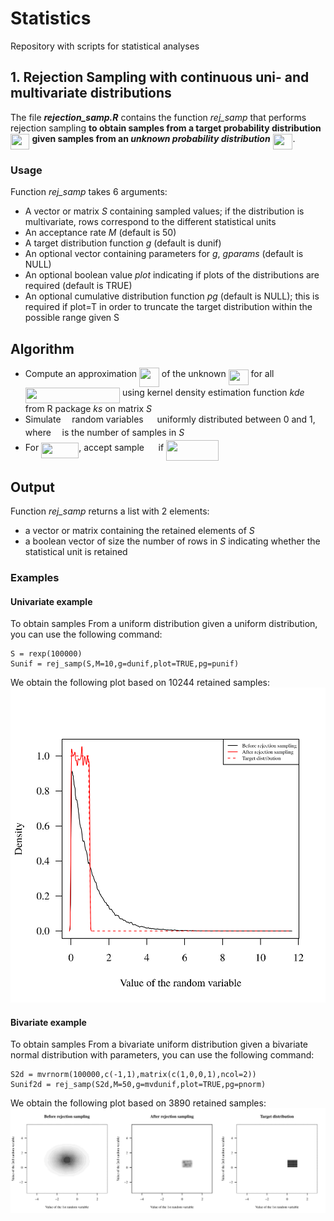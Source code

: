 # Statistics
Repository with scripts for statistical analyses

## 1. Rejection Sampling with continuous uni- and multivariate distributions
The file ***rejection_samp.R*** contains the function *rej_samp* that performs rejection sampling **to obtain samples from a target probability distribution** <img src="https://rawgit.com/nalcala/Statistics/svgs/svgs/ffcbbb391bc04da2d07f7aef493d3e2a.svg?invert_in_darkmode" align=middle width=30.4986pt height=24.56553pt/> **given samples from an *unknown probability distribution*** <img src="https://rawgit.com/nalcala/Statistics/svgs/svgs/7997339883ac20f551e7f35efff0a2b9.svg?invert_in_darkmode" align=middle width=31.88493pt height=24.56553pt/>.

### Usage
Function *rej_samp* takes 6 arguments:
- A vector or matrix *S* containing sampled values; if the distribution is multivariate, rows correspond to the different statistical units
- An acceptance rate *M* (default is 50)
- A target distribution function *g* (default is dunif)
- An optional vector containing parameters for *g*, *gparams* (default is NULL)
- An optional boolean value *plot* indicating if plots of the distributions are required (default is TRUE)
- An optional cumulative distribution function *pg* (default is NULL); this is required if plot=T in order to truncate the target distribution within the possible range given S

## Algorithm
- Compute an approximation <img src="https://rawgit.com/nalcala/Statistics/svgs/svgs/1be415bedf77d1dc80452b7e1a1146b7.svg?invert_in_darkmode" align=middle width=31.91496pt height=30.55107pt/> of the unknown <img src="https://rawgit.com/nalcala/Statistics/svgs/svgs/7997339883ac20f551e7f35efff0a2b9.svg?invert_in_darkmode" align=middle width=31.88493pt height=24.56553pt/> for all <img src="https://rawgit.com/nalcala/Statistics/svgs/svgs/84b486d65e13978df1d1b6c83dcf8a5f.svg?invert_in_darkmode" align=middle width=151.243125pt height=24.56553pt/> using kernel density estimation function *kde* from R package *ks* on matrix *S*
- Simulate <img src="https://rawgit.com/nalcala/Statistics/svgs/svgs/55a049b8f161ae7cfeb0197d75aff967.svg?invert_in_darkmode" align=middle width=9.83004pt height=14.10255pt/> random variables <img src="https://rawgit.com/nalcala/Statistics/svgs/svgs/194516c014804d683d1ab5a74f8c5647.svg?invert_in_darkmode" align=middle width=14.008665pt height=14.10255pt/> uniformly distributed between 0 and 1, where <img src="https://rawgit.com/nalcala/Statistics/svgs/svgs/55a049b8f161ae7cfeb0197d75aff967.svg?invert_in_darkmode" align=middle width=9.83004pt height=14.10255pt/> is the number of samples in *S*
- For <img src="https://rawgit.com/nalcala/Statistics/svgs/svgs/5059c0687b56e424dbd5e2100470ae5c.svg?invert_in_darkmode" align=middle width=60.09795pt height=24.56553pt/>, accept sample <img src="https://rawgit.com/nalcala/Statistics/svgs/svgs/d28140eda2d12e24b434e011b930fa23.svg?invert_in_darkmode" align=middle width=14.67576pt height=22.38192pt/> if <img src="https://rawgit.com/nalcala/Statistics/svgs/svgs/c0fda936eacea9cf0047928a8572707c.svg?invert_in_darkmode" align=middle width=83.71308pt height=33.14091pt/>


## Output
Function *rej_samp* returns a list with 2 elements:
- a vector or matrix containing the retained elements of *S*
- a boolean vector of size the number of rows in *S* indicating whether the statistical unit is retained

### Examples
#### Univariate example
To obtain samples From a uniform distribution given a uniform distribution, you can use the following command:
```
S = rexp(100000)
Sunif = rej_samp(S,M=10,g=dunif,plot=TRUE,pg=punif)
```
We obtain the following plot based on 10244 retained samples:
![Rejection sampling example](Example_exp2unif.png?raw=true "1D rejection sampling example")

#### Bivariate example
To obtain samples From a bivariate uniform distribution given a bivariate normal distribution with parameters, you can use the following command:
```
S2d = mvrnorm(100000,c(-1,1),matrix(c(1,0,0,1),ncol=2))
Sunif2d = rej_samp(S2d,M=50,g=mvdunif,plot=TRUE,pg=pnorm)
```

We obtain the following plot based on 3890 retained samples:
![Rejection sampling example](Example_mvnorm2mvunif.png?raw=true "2D rejection sampling example")

